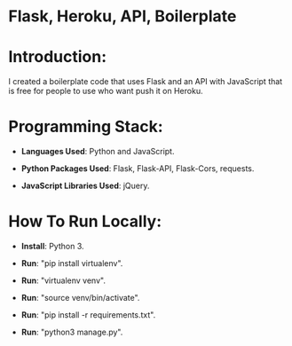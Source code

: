# Flask, Heroku, API, Boilerplate

# Introduction: 

I created a boilerplate code that uses Flask and an API with JavaScript that is free for people to use who want push it on Heroku. 


# Programming Stack: 
*	**Languages Used**: Python and JavaScript.

*	**Python Packages Used**: Flask, Flask-API, Flask-Cors, requests.

*	**JavaScript Libraries Used**: jQuery.



# How To Run Locally:

*	**Install**: Python 3.

*	**Run**: "pip install virtualenv".

*	**Run**: "virtualenv venv".

*	**Run**: "source venv/bin/activate".

*	**Run**: "pip install -r requirements.txt".

*	**Run**: "python3 manage.py".